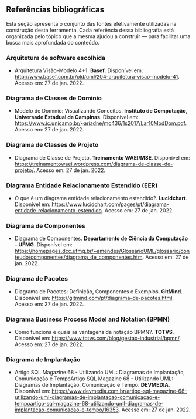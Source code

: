 ## Referências bibliográficas

Esta seção apresenta o conjunto das fontes efetivamente utilizadas na construção desta ferramenta. Cada referência dessa bibliografia está organizada pelo tópico que a mesma ajudou a construir — para facilitar uma busca mais aprofundada do conteúdo.

### Arquitetura de software escolhida

- Arquitetura Visão-Modelo 4+1. **Basef**. Disponível em: http://www.basef.com.br/old/uml/204-arquitetura-visao-modelo-41. Acesso em: 27 de jan. 2022.

### Diagrama de Classes de Domínio

- Modelo de Domínio: Visualizando Conceitos. **Instituto de Computação, Universade Estadual de Campinas**.  Disponível em: https://www.ic.unicamp.br/~ariadne/mc436/1s2017/Lar10ModDom.pdf. Acesso em: 27 de jan. 2022.

### Diagrama de Classes de Projeto

- Diagrama de Classe de Projeto. **Treinamento WAEI/MSE**. Disponível em: https://treinamentowaei.wordpress.com/diagrama-de-classe-de-projeto/. Acesso em: 27 de jan. 2022.

### Diagrama Entidade Relacionamento Estendido (EER)

- O que é um diagrama entidade relacionamento estendido?. **Lucidchart**. Disponível em: https://www.lucidchart.com/pages/pt/diagrama-entidade-relacionamento-estendido. Acesso em: 27 de jan. 2022.

### Diagrama de Componentes

- Diagrama de Componentes. **Departamento de Ciência da Computação - UFMG**. Disponível em: https://homepages.dcc.ufmg.br/~amendes/GlossarioUML/glossario/conteudo/componentes/diagrama_de_componentes.htm. Acesso em: 27 de jan. 2022.

### Diagrama de Pacotes

- Diagrama de Pacotes: Definição, Componentes e Exemplos. **GitMind**. Disponível em: https://gitmind.com/pt/diagrama-de-pacotes.html. Acesso em: 27 de jan. 2022.

### Diagrama Business Process Model and Notation (BPMN)

- Como funciona e quais as vantagens da notação BPMN?. **TOTVS**. Disponível em: https://www.totvs.com/blog/gestao-industrial/bpmn/. Acesso em: 27 de jan. 2022.

### Diagrama de Implantação

- Artigo SQL Magazine 68 - Utilizando UML: Diagramas de Implantação, Comunicação e TempoArtigo SQL Magazine 68 - Utilizando UML: Diagramas de Implantação, Comunicação e Tempo. **DEVMEDIA**. Disponível em: https://www.devmedia.com.br/artigo-sql-magazine-68-utilizando-uml-diagramas-de-implantacao-comunicacao-e-tempoartigo-sql-magazine-68-utilizando-uml-diagramas-de-implantacao-comunicacao-e-tempo/16353. Acesso em: 27 de jan. 2022.